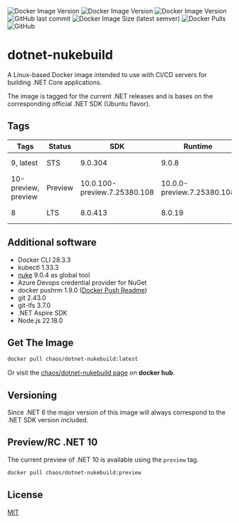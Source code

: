 ![Docker Image Version](https://img.shields.io/docker/v/chaos/dotnet-nukebuild/latest?label=Current&style=for-the-badge)
![Docker Image Version](https://img.shields.io/docker/v/chaos/dotnet-nukebuild/preview?color=%23dd0000&label=Preview&style=for-the-badge)
![Docker Image Version](https://img.shields.io/docker/v/chaos/dotnet-nukebuild/8?label=SDK%208%20(LTS)&style=for-the-badge)
![GitHub last commit](https://img.shields.io/github/last-commit/chA0s-Chris/dotnet-nukebuild?style=for-the-badge)
![Docker Image Size (latest semver)](https://img.shields.io/docker/image-size/chaos/dotnet-nukebuild/latest?style=for-the-badge)
![Docker Pulls](https://img.shields.io/docker/pulls/chaos/dotnet-nukebuild?style=for-the-badge)
![GitHub](https://img.shields.io/github/license/chA0s-Chris/dotnet-nukebuild?style=for-the-badge)

# dotnet-nukebuild

A Linux-based Docker image intended to use with CI/CD servers for building .NET Core applications.

The image is tagged for the current .NET releases and is bases on the corresponding official .NET SDK (Ubuntu flavor). 

## Tags

| Tags                | Status  | SDK                          | Runtime                    | Base         |
| ------------------- | ------- |------------------------------|----------------------------| ------------ |
| 9, latest           | STS     | 9.0.304                      | 9.0.8                      | Ubuntu Noble |
| 10-preview, preview | Preview | 10.0.100-preview.7.25380.108 | 10.0.0-preview.7.25380.108 | Ubuntu Noble |
| 8                   | LTS     | 8.0.413                      | 8.0.19                     | Ubuntu Noble |

## Additional software

* Docker CLI 28.3.3
* kubectl 1.33.3
* [nuke](https://nuke.build) 9.0.4 as global tool 
* Azure Devops credential provider for NuGet
* docker pushrm 1.9.0 ([Docker Push Readme](https://github.com/christian-korneck/docker-pushrm))
* git 2.43.0
* git-lfs 3.7.0
* .NET Aspire SDK
* Node.js 22.18.0

## Get The Image

```bash
docker pull chaos/dotnet-nukebuild:latest
```

Or visit the [chaos/dotnet-nukebuild page](https://hub.docker.com/r/chaos/dotnet-nukebuild) on **docker hub**.

## Versioning

Since .NET 6 the major version of this image will always correspond to the .NET SDK version included.

## Preview/RC .NET 10

The current preview of .NET 10 is available using the `preview` tag.

```bash
docker pull chaos/dotnet-nukebuild:preview
```

## License

[MIT](https://github.com/chA0s-Chris/dotnet-cakebuild/blob/master/LICENSE)